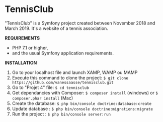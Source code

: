 TennisClub
========

"TennisClub" is a Symfony project created between November 2018 and March 2019.
It's a website of a tennis association. 


**REQUIREMENTS**

- PHP 7.1 or higher,
- and the usual Symfony application requirements.


**INSTALLATION**

1. Go to your localhost file and launch XAMP, WAMP ou MAMP
2. Execute this command to clone the project: `$ git clone https://github.com/vanessaasse/tennisclub.git`
3. Go to "Projet 4" file: `$ cd tennisclub`
4. Get dependancies with Composer: `$ composer install` (windows) or `$ composer.phar install` (Mac)
5. Create the database: `$ php bin/console doctrine:database:create`
7. Update database : `$ php bin/console doctrine:migrations:migrate`
8. Run the project : `$ php bin/console server:run`

